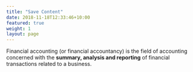 ```yaml
---
title: "Save Content"
date: 2018-11-18T12:33:46+10:00
featured: true
weight: 1
layout: page
---
```


Financial accounting (or financial accountancy) is the field of accounting concerned with the **summary, analysis and reporting** of financial transactions related to a business.

